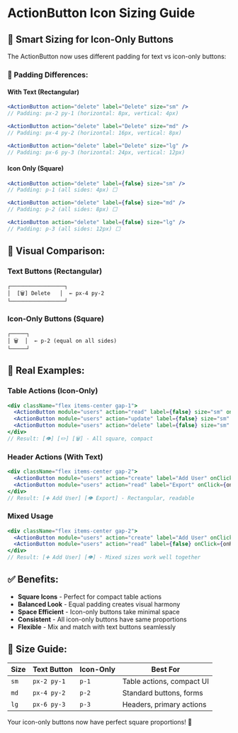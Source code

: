# ActionButton Icon Sizing Guide

## 🎯 **Smart Sizing for Icon-Only Buttons**

The ActionButton now uses different padding for text vs icon-only buttons:

### **📏 Padding Differences:**

#### **With Text (Rectangular)**
```jsx
<ActionButton action="delete" label="Delete" size="sm" />
// Padding: px-2 py-1 (horizontal: 8px, vertical: 4px)

<ActionButton action="delete" label="Delete" size="md" />
// Padding: px-4 py-2 (horizontal: 16px, vertical: 8px)

<ActionButton action="delete" label="Delete" size="lg" />
// Padding: px-6 py-3 (horizontal: 24px, vertical: 12px)
```

#### **Icon Only (Square)**
```jsx
<ActionButton action="delete" label={false} size="sm" />
// Padding: p-1 (all sides: 4px) ⬜

<ActionButton action="delete" label={false} size="md" />
// Padding: p-2 (all sides: 8px) ⬜

<ActionButton action="delete" label={false} size="lg" />
// Padding: p-3 (all sides: 12px) ⬜
```

## 🎨 **Visual Comparison:**

### **Text Buttons (Rectangular)**
```
┌─────────────────┐
│  [🗑️] Delete   │  ← px-4 py-2
└─────────────────┘
```

### **Icon-Only Buttons (Square)**
```
┌─────┐
│ 🗑️  │  ← p-2 (equal on all sides)
└─────┘
```

## 📱 **Real Examples:**

### **Table Actions (Icon-Only)**
```jsx
<div className="flex items-center gap-1">
  <ActionButton module="users" action="read" label={false} size="sm" onClick={onView} />
  <ActionButton module="users" action="update" label={false} size="sm" onClick={onEdit} />
  <ActionButton module="users" action="delete" label={false} size="sm" onClick={onDelete} />
</div>
// Result: [👁️] [✏️] [🗑️] - All square, compact
```

### **Header Actions (With Text)**
```jsx
<div className="flex items-center gap-2">
  <ActionButton module="users" action="create" label="Add User" onClick={onCreate} />
  <ActionButton module="users" action="read" label="Export" onClick={onExport} />
</div>
// Result: [➕ Add User] [👁️ Export] - Rectangular, readable
```

### **Mixed Usage**
```jsx
<div className="flex items-center gap-2">
  <ActionButton module="users" action="create" label="Add User" onClick={onCreate} />
  <ActionButton module="users" action="read" label={false} onClick={onRefresh} />
</div>
// Result: [➕ Add User] [👁️] - Mixed sizes work well together
```

## ✅ **Benefits:**

- **Square Icons** - Perfect for compact table actions
- **Balanced Look** - Equal padding creates visual harmony
- **Space Efficient** - Icon-only buttons take minimal space
- **Consistent** - All icon-only buttons have same proportions
- **Flexible** - Mix and match with text buttons seamlessly

## 🎯 **Size Guide:**

| Size | Text Button | Icon-Only | Best For |
|------|-------------|-----------|----------|
| `sm` | `px-2 py-1` | `p-1` | Table actions, compact UI |
| `md` | `px-4 py-2` | `p-2` | Standard buttons, forms |
| `lg` | `px-6 py-3` | `p-3` | Headers, primary actions |

Your icon-only buttons now have perfect square proportions! 🎯